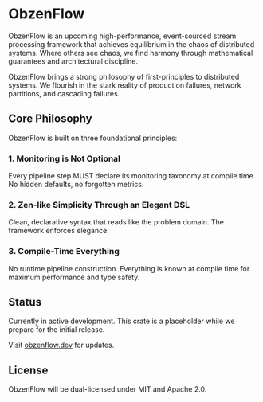 # ObzenFlow

ObzenFlow is an upcoming high-performance, event-sourced stream processing framework that achieves equilibrium in the chaos of distributed systems. Where others see chaos, we find harmony through mathematical guarantees and architectural discipline.

ObzenFlow brings a strong philosophy of first-principles to distributed systems. We flourish in the stark reality of production failures, network partitions, and cascading failures.

## Core Philosophy

ObzenFlow is built on three foundational principles:

### 1. **Monitoring is Not Optional**
Every pipeline step MUST declare its monitoring taxonomy at compile time. No hidden defaults, no forgotten metrics.

### 2. **Zen-like Simplicity Through an Elegant DSL**
Clean, declarative syntax that reads like the problem domain. The framework enforces elegance.

### 3. **Compile-Time Everything**
No runtime pipeline construction. Everything is known at compile time for maximum performance and type safety.

## Status

Currently in active development. This crate is a placeholder while we prepare for the initial release.

Visit [obzenflow.dev](https://obzenflow.dev) for updates.

## License

ObzenFlow will be dual-licensed under MIT and Apache 2.0.

